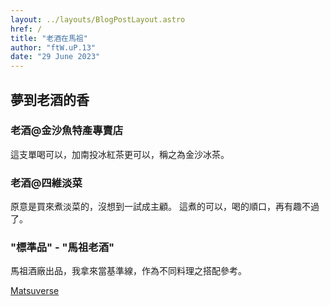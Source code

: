 ```yaml
---
layout: ../layouts/BlogPostLayout.astro
href: /
title: "老酒在馬祖"
author: "ftW.uP.13"
date: "29 June 2023"
---
```

## 夢到老酒的香

<!-- 第一瓶買在金沙魚特產專賣店  (06/2023) -->
### 老酒@金沙魚特產專賣店
這支單喝可以，加南投冰紅茶更可以，稱之為金沙冰茶。

<!-- 第二瓶買在山隴獅子市場四維淡菜  (06/2023) -->
### 老酒@四維淡菜
原意是買來煮淡菜的，沒想到一試成主顧。 這煮的可以，喝的順口，再有趣不過了。

<!-- 第三瓶買在頂好商店的"馬祖老酒"  (06/2023) -->
### "標準品" -  "馬祖老酒"
馬祖酒廠出品，我拿來當基準線，作為不同料理之搭配參考。

<!-- 第四瓶買再買一次介壽市場四維淡菜  (07/2023) -->
<!-- 第五瓶愛看海送禮金沙魚特產專賣店  (07/2023) -->
<!-- 第六瓶買再買一次介壽市場四維淡菜  (07/2023) -->

[Matsuverse](/)
